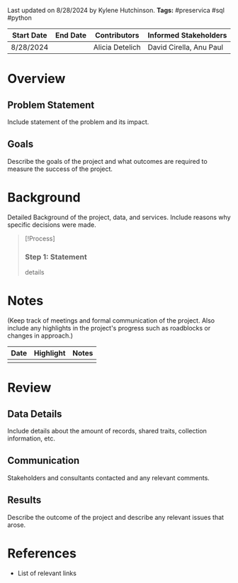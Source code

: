 Last updated on 8/28/2024 by Kylene Hutchinson.
**Tags:** #preservica #sql #python

| Start Date | End Date | Contributors | Informed Stakeholders |
| ---------- | -------- | ------------ | --------------------- |
| 8/28/2024  |          | Alicia Detelich |  David Cirella, Anu Paul |
# Overview
## Problem Statement
Include statement of the problem and its impact.
## Goals
Describe the goals of the project and what outcomes are required to measure the success of the project.
# Background
Detailed Background of the project, data, and services. Include reasons why specific decisions were made.


>[!Process]
>### Step 1: Statement
>details

# Notes
(Keep track of meetings and formal communication of the project. Also include any highlights in the project's progress such as roadblocks or changes in approach.)

| Date | Highlight | Notes |
| ---- | --------- | ----- |
|      |           |       |

# Review

## Data Details
Include details about the amount of records, shared traits, collection information, etc.
## Communication
Stakeholders and consultants contacted and any relevant comments.
## Results
Describe the outcome of the project and describe any relevant issues that arose.

# References

- List of relevant links